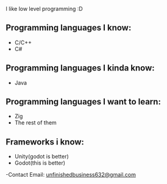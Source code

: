 I like low level programming :D

## Programming languages I know:
- C/C++
- C# 

## Programming languages I kinda know:
- Java

## Programming languages I want to learn:
- Zig
- The rest of them

## Frameworks i know:
- Unity(godot is better)
- Godot(this is better)

-Contact Email: unfinishedbusiness632@gmail.com
